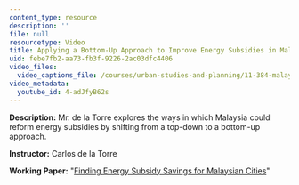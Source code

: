 ```yaml
---
content_type: resource
description: ''
file: null
resourcetype: Video
title: Applying a Bottom-Up Approach to Improve Energy Subsidies in Malaysia
uid: febe7fb2-aa73-fb3f-9226-2ac03dfc4406
video_files:
  video_captions_file: /courses/urban-studies-and-planning/11-384-malaysia-sustainable-cities-practicum-spring-2018/related-resources/2016-teaching-videos/applying-a-bottom-up-approach-to-improve-energy-subsidies-in-malaysia/4-adJfyB62s.vtt
video_metadata:
  youtube_id: 4-adJfyB62s
---
```


**Description:** Mr. de la Torre explores the ways in which Malaysia could reform energy subsidies by shifting from a top-down to a bottom-up approach.

**Instructor:** Carlos de la Torre

**Working Paper:** "[Finding Energy Subsidy Savings for Malaysian Cities](http://malaysiacities.mit.edu/paperDeLaTorre)"